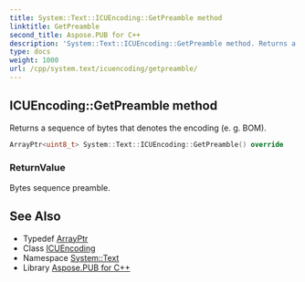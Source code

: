 ```yaml
---
title: System::Text::ICUEncoding::GetPreamble method
linktitle: GetPreamble
second_title: Aspose.PUB for C++
description: 'System::Text::ICUEncoding::GetPreamble method. Returns a sequence of bytes that denotes the encoding (e. g. BOM) in C++.'
type: docs
weight: 1000
url: /cpp/system.text/icuencoding/getpreamble/
---
```

## ICUEncoding::GetPreamble method


Returns a sequence of bytes that denotes the encoding (e. g. BOM).

```cpp
ArrayPtr<uint8_t> System::Text::ICUEncoding::GetPreamble() override
```


### ReturnValue

Bytes sequence preamble.

## See Also

* Typedef [ArrayPtr](../../../system/arrayptr/)
* Class [ICUEncoding](../)
* Namespace [System::Text](../../)
* Library [Aspose.PUB for C++](../../../)
